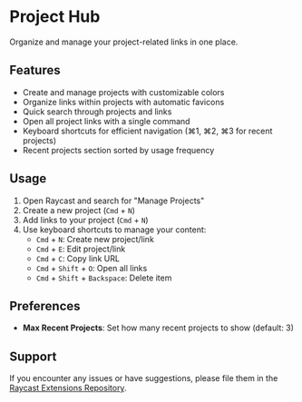 # Project Hub

Organize and manage your project-related links in one place.

## Features

- Create and manage projects with customizable colors
- Organize links within projects with automatic favicons
- Quick search through projects and links
- Open all project links with a single command
- Keyboard shortcuts for efficient navigation (⌘1, ⌘2, ⌘3 for recent projects)
- Recent projects section sorted by usage frequency

## Usage

1. Open Raycast and search for "Manage Projects"
2. Create a new project (`Cmd` + `N`)
3. Add links to your project (`Cmd` + `N`)
4. Use keyboard shortcuts to manage your content:
   - `Cmd` + `N`: Create new project/link
   - `Cmd` + `E`: Edit project/link
   - `Cmd` + `C`: Copy link URL
   - `Cmd` + `Shift` + `O`: Open all links
   - `Cmd` + `Shift` + `Backspace`: Delete item

## Preferences

- **Max Recent Projects**: Set how many recent projects to show (default: 3)

## Support

If you encounter any issues or have suggestions, please file them in the [Raycast Extensions Repository](https://github.com/raycast/extensions).